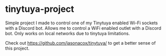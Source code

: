 # tinytuya-project
Simple project I made to control one of my Tinytuya enabled Wi-Fi sockets with a Discord bot. Allows me to control a WiFi enabled outlet with a Discord bot. Only works on local networks due to tinytuya limitations.

Check out https://github.com/jasonacox/tinytuya/ to get a better sense of this project.
